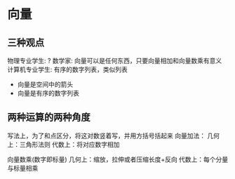 # 向量

## 三种观点

物理专业学生: ?
数学家: 向量可以是任何东西，只要向量相加和向量数乘有意义
计算机专业学生: 有序的数字列表，类似列表

- 向量是空间中的箭头
- 向量是有序的数字列表

## 两种运算的两种角度

写法上，为了和点区分，将这对数竖着写，并用方括号括起来
向量加法：
几何上：三角形法则
代数上：将对应数字相加

向量数乘(数字即标量)
几何上：缩放，拉伸或者压缩长度+反向
代数上：每个分量与标量相乘
